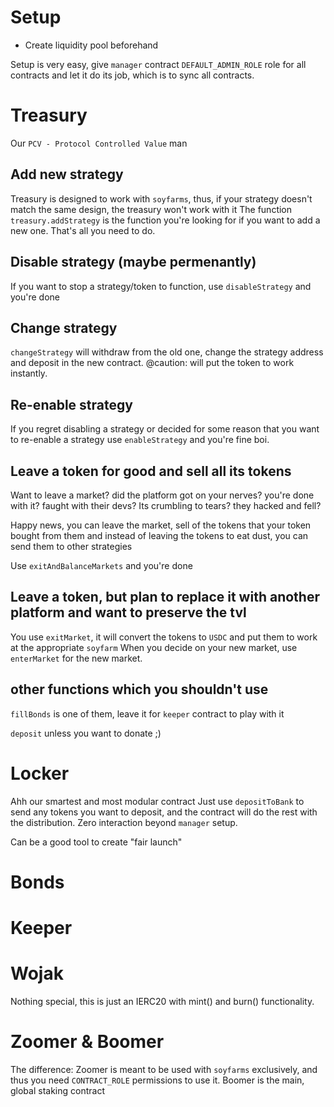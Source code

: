 # Setup

- Create liquidity pool beforehand

Setup is very easy, give `manager` contract `DEFAULT_ADMIN_ROLE` role for all contracts
and let it do its job, which is to sync all contracts.

# Treasury
Our `PCV - Protocol Controlled Value` man

## Add new strategy
Treasury is designed to work with `soyfarms`, thus, if your strategy doesn't match the same design,
the treasury won't work with it
The function `treasury.addStrategy` is the function you're looking for if you want to add a new one.
That's all you need to do.

## Disable strategy (maybe permenantly)
If you want to stop a strategy/token to function, use `disableStrategy` and you're done 

## Change strategy
`changeStrategy` will withdraw from the old one, change the strategy address and deposit in the new contract.
@caution: will put the token to work instantly.

## Re-enable strategy
If you regret disabling a strategy or decided for some reason that you want to re-enable a strategy
use `enableStrategy` and you're fine boi.

## Leave a token for good and sell all its tokens
Want to leave a market? did the platform got on your nerves? you're done with it? faught with their devs? Its crumbling to tears? they hacked and fell?

Happy news, you can leave the market, sell of the tokens that your token bought from them and instead of leaving the tokens to eat dust, you can send them to other strategies

Use `exitAndBalanceMarkets` and you're done

## Leave a token, but plan to replace it with another platform and want to preserve the tvl
You use `exitMarket`, it will convert the tokens to `USDC` and put them to work at the appropriate `soyfarm`
When you decide on your new market, use `enterMarket` for the new market.

## other functions which you shouldn't use
`fillBonds` is one of them, leave it for `keeper` contract to play with it

`deposit` unless you want to donate ;)




# Locker
Ahh our smartest and most modular contract
Just use `depositToBank` to send any tokens you want to deposit, and the contract will do the rest
with the distribution.
Zero interaction beyond `manager` setup.

Can be a good tool to create "fair launch"


# Bonds
# Keeper
# Wojak
Nothing special, this is just an IERC20 with mint() and burn() functionality.

# Zoomer & Boomer
The difference: Zoomer is meant to be used with `soyfarms` exclusively, and thus you need `CONTRACT_ROLE` permissions to use it.
Boomer is the main, global staking contract
